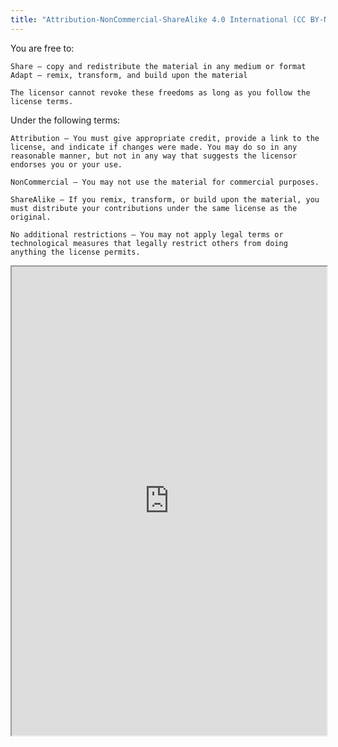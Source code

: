 ```yaml
---
title: "Attribution-NonCommercial-ShareAlike 4.0 International (CC BY-NC-SA 4.0)"
---
```


You are free to:

    Share — copy and redistribute the material in any medium or format
    Adapt — remix, transform, and build upon the material

    The licensor cannot revoke these freedoms as long as you follow the license terms.

Under the following terms:

    Attribution — You must give appropriate credit, provide a link to the license, and indicate if changes were made. You may do so in any reasonable manner, but not in any way that suggests the licensor endorses you or your use.

    NonCommercial — You may not use the material for commercial purposes.

    ShareAlike — If you remix, transform, or build upon the material, you must distribute your contributions under the same license as the original.

    No additional restrictions — You may not apply legal terms or technological measures that legally restrict others from doing anything the license permits.

<iframe height="750" width="100%" src="https://ewelton.github.io/ktest/wiki.html#Attribution-NonCommercial-ShareAlike%204.0%20International%20(CC%20BY-NC-SA%204.0)"></iframe>
